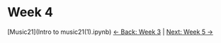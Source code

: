 # Week 4
[Music21](Intro to music21(1).ipynb)
[← Back: Week 3](page3.md) | [Next: Week 5 →](page5.md)
